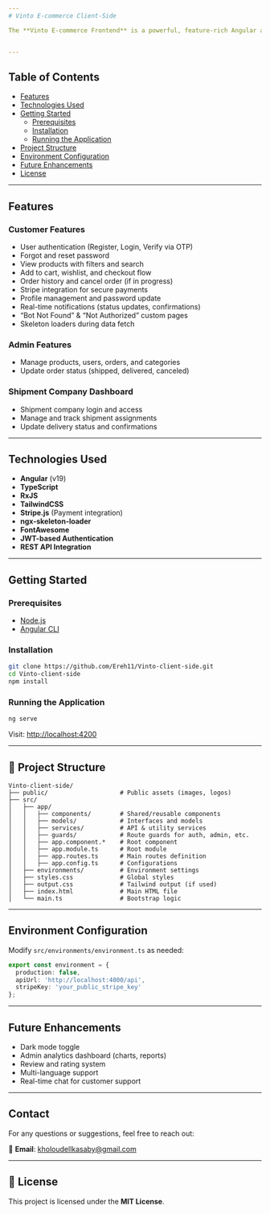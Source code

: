```yaml
---
# Vinto E-commerce Client-Side

The **Vinto E-commerce Frontend** is a powerful, feature-rich Angular application designed to deliver a seamless and modern shopping experience. It integrates tightly with the Vinto E-commerce API and provides interfaces for customers, administrators, and shipment companies.


---
```


##  Table of Contents

- [Features](#features)
- [Technologies Used](#technologies-used)
- [Getting Started](#getting-started)
  - [Prerequisites](#prerequisites)
  - [Installation](#installation)
  - [Running the Application](#running-the-application)
- [Project Structure](#project-structure)
- [Environment Configuration](#environment-configuration)
- [Future Enhancements](#future-enhancements)
- [License](#license)

---

##  Features

###  Customer Features

- User authentication (Register, Login, Verify via OTP)
- Forgot and reset password
- View products with filters and search
- Add to cart, wishlist, and checkout flow
- Order history and cancel order (if in progress)
- Stripe integration for secure payments
- Profile management and password update
- Real-time notifications (status updates, confirmations)
- “Bot Not Found” & “Not Authorized” custom pages
- Skeleton loaders during data fetch

###  Admin Features

- Manage products, users, orders, and categories
- Update order status (shipped, delivered, canceled)

###  Shipment Company Dashboard

- Shipment company login and access
- Manage and track shipment assignments
- Update delivery status and confirmations

---

##  Technologies Used

- **Angular** (v19)
- **TypeScript**
- **RxJS**
- **TailwindCSS**
- **Stripe.js** (Payment integration)
- **ngx-skeleton-loader**
- **FontAwesome**
- **JWT-based Authentication**
- **REST API Integration**

---

##  Getting Started

###  Prerequisites

- [Node.js](https://nodejs.org/)
- [Angular CLI](https://angular.io/cli)

###  Installation

```bash
git clone https://github.com/Ereh11/Vinto-client-side.git
cd Vinto-client-side
npm install
```

###  Running the Application

```bash
ng serve
```

Visit: [http://localhost:4200](http://localhost:4200)

---

## 📁 Project Structure

```
Vinto-client-side/
├── public/                    # Public assets (images, logos)
├── src/
│   ├── app/
│   │   ├── components/        # Shared/reusable components
│   │   ├── models/            # Interfaces and models
│   │   ├── services/          # API & utility services
│   │   ├── guards/            # Route guards for auth, admin, etc.
│   │   ├── app.component.*    # Root component
│   │   ├── app.module.ts      # Root module
│   │   ├── app.routes.ts      # Main routes definition
│   │   ├── app.config.ts      # Configurations
│   ├── environments/          # Environment settings
│   ├── styles.css             # Global styles
│   ├── output.css             # Tailwind output (if used)
│   ├── index.html             # Main HTML file
│   └── main.ts                # Bootstrap logic
```

---

##  Environment Configuration

Modify `src/environments/environment.ts` as needed:

```ts
export const environment = {
  production: false,
  apiUrl: 'http://localhost:4000/api',
  stripeKey: 'your_public_stripe_key'
};
```

---

##  Future Enhancements

- Dark mode toggle
- Admin analytics dashboard (charts, reports)
- Review and rating system
- Multi-language support
- Real-time chat for customer support

---


##  Contact

For any questions or suggestions, feel free to reach out:

📧 **Email**: [kholoudellkasaby@gmail.com](mailto:kholoudellkasaby@gmail.com)

---

## 📜 License

This project is licensed under the **MIT License**.
